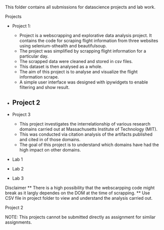 This folder contains all submissions for datascience projects and lab work.

Projects
- Project 1:
	- Project is a webscrapping and explorative data analysis project. It contains the code for scraping flight information from three websites using selenium-sthealth and beautifulsoup.
	- The project was simplified by scrapping flight information for a particular day. 
	- The scrapped data were cleaned and stored in csv files.
	- This dataset is then analysed as a whole. 
	- The aim of this project is to analyse and visualize the flight information scrape.
	-   A simple user interface was designed with ipywidgets to enable filtering and show result.
 - Project 2
	- 
 - Project 3
   	- This project investigates the interrelationship of various research domains carried out at Massachusetts Institute of Technology (MIT).
   	- This was conducted via citation analysis of the artifacts published and cited in of those domains.
   	- The goal of this project is to understand which domains have had the high impact on other domains.

 - Lab 1
 - Lab 2
 - Lab 3

Disclaimer
** There is a high possibility that the webscarpping code might break as it largly dependes on the DOM at the time of scrapping.
** Use CSV file in project folder to view and understand the analysis carried out.

Project 2


NOTE: 
This projects cannot be submitted directly as assignment for similar assignments. 
